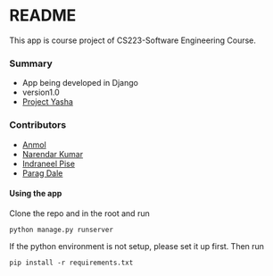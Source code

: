 # README #

This app is course project of CS223-Software Engineering Course.

### Summary ###

* App being developed in Django
* version1.0
* [Project Yasha](https://bitbucket.org/radbrawler/projectyasha)

### Contributors ###

* [Anmol](https://bitbucket.org/radbrawler/)
* [Narendar Kumar](https://www.facebook.com/khola07)
* [Indraneel Pise](https://www.facebook.com/indraneel.pise)
* [Parag Dale](https://bitbucket.org/hectrix08/)

#### Using the app ####

Clone the repo and in the root and run

`python manage.py runserver`

If the python environment is not setup, please set it up first.
Then run

`pip install -r requirements.txt`